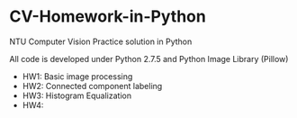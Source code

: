 CV-Homework-in-Python
=====================

NTU Computer Vision Practice solution in Python

All code is developed under Python 2.7.5 and Python Image Library (Pillow)

- HW1: Basic image processing
- HW2: Connected component labeling
- HW3: Histogram Equalization
- HW4: 
